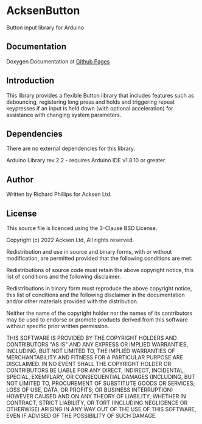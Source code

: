 # AcksenButton
Button input library for Arduino

## Documentation

Doxygen Documentation at [Github Pages](https://acksen.github.io/AcksenButton/)

## Introduction

This library provides a flexible Button library that includes features such as debouncing, registering long press and holds  and triggering repeat keypresses if an input is held down (with optional acceleration) for assistance with changing system parameters.

## Dependencies

There are no external dependencies for this library.

Arduino Library rev.2.2 - requires Arduino IDE v1.8.10 or greater.

## Author
Written by Richard Phillips for Acksen Ltd.

## License
This source file is licenced using the 3-Clause BSD License.

Copyright (c) 2022 Acksen Ltd, All rights reserved.

Redistribution and use in source and binary forms, with or without modification, are permitted provided that the following conditions are met:

Redistributions of source code must retain the above copyright notice, this list of conditions and the following disclaimer.

Redistributions in binary form must reproduce the above copyright notice, this list of conditions and the following disclaimer in the documentation and/or other materials provided with the distribution.

Neither the name of the copyright holder nor the names of its contributors may be used to endorse or promote products derived from this software without specific prior written permission.

THIS SOFTWARE IS PROVIDED BY THE COPYRIGHT HOLDERS AND CONTRIBUTORS "AS IS" AND ANY EXPRESS OR IMPLIED WARRANTIES, INCLUDING, BUT NOT LIMITED TO, THE IMPLIED WARRANTIES OF MERCHANTABILITY AND FITNESS FOR A PARTICULAR PURPOSE ARE DISCLAIMED. IN NO EVENT SHALL THE COPYRIGHT HOLDER OR CONTRIBUTORS BE LIABLE FOR ANY DIRECT, INDIRECT, INCIDENTAL, SPECIAL, EXEMPLARY, OR CONSEQUENTIAL DAMAGES (INCLUDING, BUT NOT LIMITED TO, PROCUREMENT OF SUBSTITUTE GOODS OR SERVICES; LOSS OF USE, DATA, OR PROFITS; OR BUSINESS INTERRUPTION) HOWEVER CAUSED AND ON ANY THEORY OF LIABILITY, WHETHER IN CONTRACT, STRICT LIABILITY, OR TORT (INCLUDING NEGLIGENCE OR OTHERWISE) ARISING IN ANY WAY OUT OF THE USE OF THIS SOFTWARE, EVEN IF ADVISED OF THE POSSIBILITY OF SUCH DAMAGE.